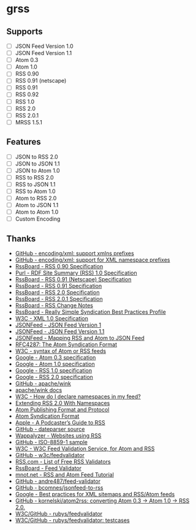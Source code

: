 # grss

## Supports

- [ ] JSON Feed Version 1.0
- [ ] JSON Feed Version 1.1
- [ ] Atom 0.3
- [ ] Atom 1.0
- [ ] RSS 0.90
- [ ] RSS 0.91 (netscape)
- [ ] RSS 0.91
- [ ] RSS 0.92
- [ ] RSS 1.0
- [ ] RSS 2.0
- [ ] RSS 2.0.1
- [ ] MRSS 1.5.1

## Features

- [ ] JSON to RSS 2.0
- [ ] JSON to JSON 1.1
- [ ] JSON to Atom 1.0
- [ ] RSS to RSS 2.0
- [ ] RSS to JSON 1.1
- [ ] RSS to Atom 1.0
- [ ] Atom to RSS 2.0
- [ ] Atom to JSON 1.1
- [ ] Atom to Atom 1.0
- [ ] Custom Encoding

## Thanks

- [GitHub - encoding/xml: support xmlns prefixes](https://github.com/nbio/xml)
- [GitHub - encoding/xml: support for XML namespace prefixes](https://github.com/golang/go/issues/9519)
- [RssBoard - RSS 0.90 Specification](https://www.rssboard.org/rss-0-9-0)
- [Purl - RDF Site Summary (RSS) 1.0 Specification](https://web.resource.org/rss/1.0/spec)
- [RssBoard - RSS 0.91 (Netscape) Specification](https://www.rssboard.org/rss-0-9-1-netscape)
- [RssBoard - RSS 0.91 Specification](https://www.rssboard.org/rss-0-9-1)
- [RssBoard - RSS 2.0 Specification](https://www.rssboard.org/rss-2-0)
- [RssBoard - RSS 2.0.1 Specification](https://www.rssboard.org/rss-2-0-1)
- [RssBoard - RSS Change Notes](https://www.rssboard.org/rss-change-notes)
- [RssBoard - Really Simple Syndication Best Practices Profile](https://www.rssboard.org/rss-profile)
- [W3C - XML 1.0 Specification](https://www.w3.org/TR/REC-xml/)
- [JSONFeed - JSON Feed Version 1](https://www.jsonfeed.org/version/1/)
- [JSONFeed - JSON Feed Version 1.1](https://www.jsonfeed.org/version/1.1/)
- [JSONFeed - Mapping RSS and Atom to JSON Feed](https://www.jsonfeed.org/mappingrssandatom/)
- [RFC4287: The Atom Syndication Format](https://datatracker.ietf.org/doc/html/rfc4287)
- [W3C - syntax of Atom or RSS feeds](https://validator.w3.org/feed/docs/atom.html)
- [Google - Atom 0.3 specification](https://support.google.com/merchants/answer/160598?hl=en)
- [Google - Atom 1.0 specification](https://support.google.com/merchants/answer/160593?hl=en)
- [Google - RSS 1.0 specification](https://support.google.com/merchants/answer/160590?hl=en)
- [Google - RSS 2.0 specification](https://support.google.com/merchants/answer/160589?hl=en)
- [GitHub - apache/wink](https://github.com/apache/wink)
- [apache/wink docs](https://wink.apache.org/1.4.0/api/index.html)
- [W3C - How do I declare namespaces in my feed?](https://validator.w3.org/feed/docs/howto/declare_namespaces.html)
- [Extending RSS 2.0 With Namespaces](https://www.disobey.com/detergent/2002/extendingrss2/)
- [Atom Publishing Format and Protocol](http://xml.coverpages.org/atom.html)
- [Atom Syndication Format](http://www.atomenabled.org/developers/syndication/)
- [Apple - A Podcaster’s Guide to RSS](https://help.apple.com/itc/podcasts_connect/#/itcb54353390)
- [GitHub - dateparser source](https://github.com/mmcdole/gofeed/blob/7c163b185c39f91150063e8adc97e43e4f572940/internal/shared/dateparser.go)
- [Wappalyzer - Websites using RSS](https://www.wappalyzer.com/technologies/miscellaneous/rss)
- [GitHub - ISO-8859-1 sample](https://github.com/SlyMarbo/rss/blob/9ae0f45449d6f6424a61969aeedeb14cd5d40094/testdata/rss_0.91)
- [W3C - W3C Feed Validation Service, for Atom and RSS](https://validator.w3.org/feed/#validate_by_input)
- [GitHub - w3c/feedvalidator](https://github.com/w3c/feedvalidator/tree/main/src)
- [RSS.com - List of Free RSS Validators](https://rss.com/blog/rss-feed-validators/)
- [RssBoard - Feed Validator](https://www.rssboard.org/rss-validator/)
- [mnot.net - RSS and Atom Feed Tutorial](https://www.mnot.net/rss/tutorial/)
- [GitHub - andre487/feed-validator](https://github.com/andre487/feed-validator)
- [GitHub - bcomnes/jsonfeed-to-rss](https://github.com/bcomnes/jsonfeed-to-rss)
- [Google - Best practices for XML sitemaps and RSS/Atom feeds](https://developers.google.com/search/blog/2014/10/best-practices-for-xml-sitemaps-rssatom)
- [GitHub - kornelski/atom2rss: converting Atom 0.3 → Atom 1.0 → RSS 2.0.](https://github.com/kornelski/atom2rss)
- [W3C/GitHub - rubys/feedvalidator](https://github.com/rubys/feedvalidator)
- [W3C/GitHub - rubys/feedvalidator: testcases](https://github.com/rubys/feedvalidator/tree/master/testcases)
